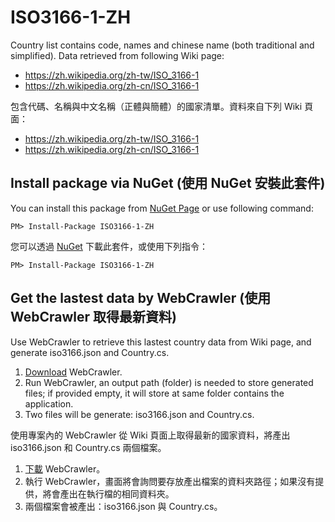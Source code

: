 # ISO3166-1-ZH
Country list contains code, names and chinese name (both traditional and simplified). Data retrieved from following Wiki page:
- https://zh.wikipedia.org/zh-tw/ISO_3166-1
- https://zh.wikipedia.org/zh-cn/ISO_3166-1


包含代碼、名稱與中文名稱（正體與簡體）的國家清單。資料來自下列 Wiki 頁面：
- https://zh.wikipedia.org/zh-tw/ISO_3166-1
- https://zh.wikipedia.org/zh-cn/ISO_3166-1


## Install package via NuGet (使用 NuGet 安裝此套件)
You can install this package from [NuGet Page](https://www.nuget.org/packages/ISO3166-1-ZH/) or use following command:
```
PM> Install-Package ISO3166-1-ZH
```


您可以透過 [NuGet](https://www.nuget.org/packages/ISO3166-1-ZH/) 下載此套件，或使用下列指令：
```
PM> Install-Package ISO3166-1-ZH
```


## Get the lastest data by WebCrawler (使用 WebCrawler 取得最新資料)
Use WebCrawler to retrieve this lastest country data from Wiki page, and generate iso3166.json and Country.cs.
1. [Download](https://github.com/Dynafloating/iso3166-1-zh/releases/tag/v1.0.1) WebCrawler.
2. Run WebCrawler, an output path (folder) is needed to store generated files; if provided empty, it will store at same folder contains the application.
3. Two files will be generate: iso3166.json and Country.cs.


使用專案內的 WebCrawler 從 Wiki 頁面上取得最新的國家資料，將產出 iso3166.json 和 Country.cs 兩個檔案。
1. [下載](https://github.com/Dynafloating/iso3166-1-zh/releases/tag/v1.0.1) WebCrawler。
2. 執行 WebCrawler，畫面將會詢問要存放產出檔案的資料夾路徑；如果沒有提供，將會產出在執行檔的相同資料夾。
3. 兩個檔案會被產出：iso3166.json 與 Country.cs。
